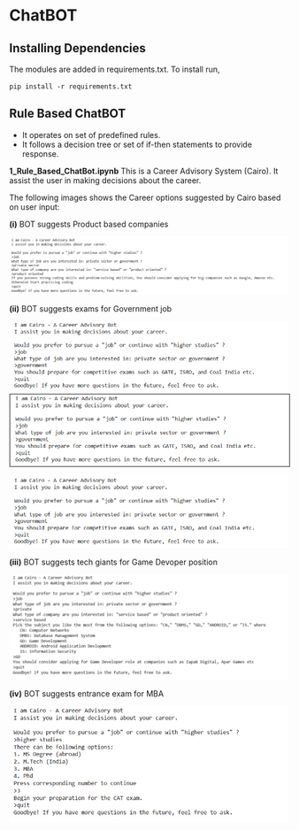 # ChatBOT 

## **Installing Dependencies**

The modules are added in requirements.txt. To install run,

	pip install -r requirements.txt

## Rule Based ChatBOT 

- It operates on set of predefined rules.
- It follows a decision tree or set of if-then statements to provide response.

**1_Rule_Based_ChatBot.ipynb** 
This is a Career Advisory System (Cairo). It assist the user in making decisions about the career.

The following images shows the Career options suggested by Cairo based on user input:

**(i)** BOT suggests Product based companies

![](/README_images/1_image_job_p_p.PNG)

**(ii)** BOT suggests exams for Government job

![](/README_images/2_image_job_govt.PNG)
<img src="/README_images/2_image_job_govt.PNG" style="border: 2px solid grey;">

<kbd>![](/README_images/2_image_job_govt.PNG)</kbd>


**(iii)** BOT suggests tech giants for Game Devoper position

![](/README_images/3_image_job_p_service.PNG)

**(iv)** BOT suggests entrance exam for MBA

![](/README_images/4_image_higher.PNG)


